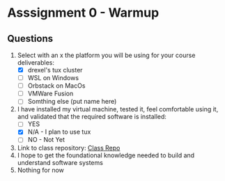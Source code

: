 # Asssignment 0 - Warmup

## Questions

1. Select with an x the platform you will be using for your course deliverables:
   - [X] drexel's tux cluster
   - [ ] WSL on Windows
   - [ ] Orbstack on MacOs
   - [ ] VMWare Fusion
   - [ ] Somthing else (put name here)
  
2. I have installed my virtual machine, tested it, feel comfortable using it, and validated that the required software is installed:
   - [ ] YES
   - [X] N/A - I plan to use tux
   - [ ] NO - Not Yet
  
3. Link to class repository: [Class Repo](https://github.com/naomi19s26/CS283)
4. I hope to get the foundational knowledge needed to build and understand software systems
5. Nothing for now
